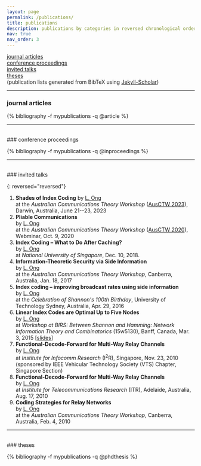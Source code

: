 ```yaml
---
layout: page
permalink: /publications/
title: publications
description: publications by categories in reversed chronological order. generated by jekyll-scholar.
nav: true
nav_order: 3
---
```


[journal articles](#journal-articles)  
[conference proceedings](#conference-proceedings)  
[invited talks](#invited-talks)  
[theses](#theses)  
(publication lists generated from BibTeX using [Jekyll-Scholar](https://www.rubydoc.info/gems/jekyll-scholar/0.4.0))

---

### journal articles

{% bibliography -f mypublications -q @article %}

---

<br>
### conference proceedings

{% bibliography -f mypublications -q @inproceedings %}

---

<br>
### invited talks

{: reversed="reversed"}

1. **Shades of Index Coding**
   by <ins>L. Ong</ins>  
   at the _Australian Communications Theory Workshop_ ([AusCTW 2023](https://sites.google.com/view/ausctw-2023/)), Darwin, Australia, June 21--23, 2023
1. **Pliable Communications**  
   by <ins>L. Ong</ins>  
   at the _Australian Communications Theory Workshop_ ([AusCTW 2020](https://sites.google.com/view/ausctw/)), Webminar, Oct. 9, 2020
1. **Index Coding – What to Do After Caching?**  
   by <ins>L. Ong</ins>  
   at _National University of Singapore_, Dec. 10, 2018.
1. **Information-Theoretic Security via Side Information**  
   by <ins>L. Ong</ins>  
   at the _Australian Communications Theory Workshop_, Canberra, Australia, Jan. 18, 2017
1. **Index coding – improving broadcast rates using side information**  
   by <ins>L. Ong</ins>  
   at the _Celebration of Shannon's 100th Birthday_, University of Technology Sydney, Australia, Apr. 29, 2016
1. **Linear Index Codes are Optimal Up to Five Nodes**  
   by <ins>L. Ong</ins>  
   at _Workshop at BIRS: Between Shannon and Hamming: Network Information Theory and Combinatorics_ (15w5130), Banff, Canada, Mar. 3, 2015 [[slides](http://www.birs.ca//workshops//2015/15w5130/files/ong.pdf)]
1. **Functional-Decode-Forward for Multi-Way Relay Channels**  
   by <ins>L. Ong</ins>  
   at _Institute for Infocomm Research_ (I<sup>2</sup>R), Singapore, Nov. 23, 2010  
   (sponsored by IEEE Vehicular Technology Society (VTS) Chapter, Singapore Section)
1. **Functional-Decode-Forward for Multi-Way Relay Channels**  
   by <ins>L. Ong</ins>  
   at _Institute for Telecommunications Research_ (ITR), Adelaide, Australia, Aug. 17, 2010
1. **Coding Strategies for Relay Networks**  
   by <ins>L. Ong</ins>  
   at the _Australian Communications Theory Workshop_, Canberra, Australia, Feb. 4, 2010

---

<br>
### theses

{% bibliography -f mypublications -q @phdthesis %}
